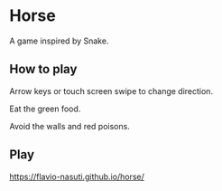 # Horse
A game inspired by Snake.

## How to play
Arrow keys or touch screen swipe to change direction.

Eat the green food.

Avoid the walls and red poisons.

## Play
https://flavio-nasuti.github.io/horse/
